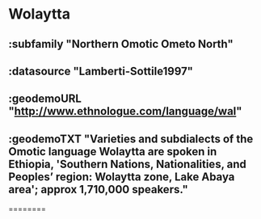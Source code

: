 # Wolaytta



## :subfamily "Northern Omotic Ometo North"

## :datasource "Lamberti-Sottile1997"

## :geodemoURL "http://www.ethnologue.com/language/wal"

## :geodemoTXT "Varieties and subdialects of the Omotic language Wolaytta are spoken in Ethiopia, 'Southern Nations, Nationalities, and Peoples’ region: Wolaytta zone, Lake Abaya area'; approx 1,710,000 speakers."

========
